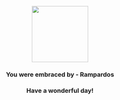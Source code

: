 <p align="center">
    <img src="https://raw.githubusercontent.com/PokeAPI/sprites/master/sprites/pokemon/409.png" width="150" height="150">
</p>
<h3 align="center">You were embraced by - <b>Rampardos</b></h3>
<h3 align="center">Have a wonderful day!</h3>
